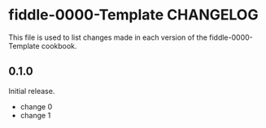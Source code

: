 # fiddle-0000-Template CHANGELOG

This file is used to list changes made in each version of the fiddle-0000-Template cookbook.

## 0.1.0

Initial release.

- change 0
- change 1
